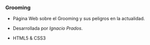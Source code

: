 ### Grooming

- Página Web sobre el Grooming y sus peligros en la actualidad.

- Desarrollada por <em>Ignacio Prados</em>.

- HTML5 & CSS3

